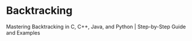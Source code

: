# Backtracking
Mastering Backtracking in C, C++, Java, and Python | Step-by-Step Guide and Examples
